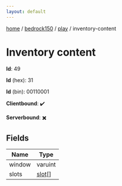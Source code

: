```yaml
---
layout: default
---
```


[home](/)  /  [bedrock150](/protocol/bedrock150)  /  [play](/protocol/bedrock150/play)  /  inventory-content

# Inventory content

**Id**: 49

**Id** (hex): 31

**Id** (bin): 00110001

**Clientbound**: ✔️

**Serverbound**: ✖️

## Fields

Name | Type
---|---
window | varuint
slots | [slot](/protocol/bedrock150/types/slot)[]
